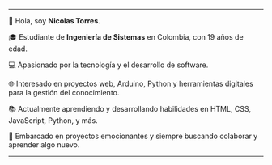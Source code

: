 

---

👋 Hola, soy **Nicolas Torres**.

🎓 Estudiante de **Ingeniería de Sistemas** en Colombia, con 19 años de edad.

💻 Apasionado por la tecnología y el desarrollo de software.

🌐 Interesado en proyectos web, Arduino, Python y herramientas digitales para la gestión del conocimiento.

📚 Actualmente aprendiendo y desarrollando habilidades en HTML, CSS, JavaScript, Python, y más.

🚀 Embarcado en proyectos emocionantes y siempre buscando colaborar y aprender algo nuevo.

---


<!---
nicolas0798t/nicolas0798t is a ✨ special ✨ repository because its `README.md` (this file) appears on your GitHub profile.
You can click the Preview link to take a look at your changes.
--->
